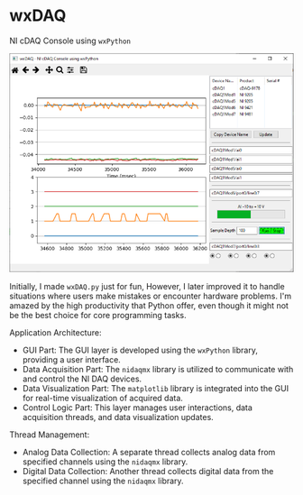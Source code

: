 # wxDAQ
NI cDAQ Console using `wxPython`

![wxDAQ Screen](./wxDAQ.png)

Initially, I made `wxDAQ.py` just for fun, However, I later improved it to handle
situations where users make mistakes or encounter hardware problems.
I'm amazed by the high productivity that Python offer,
even though it might not be the best choice for core programming tasks.

Application Architecture:
 - GUI Part: The GUI layer is developed using the `wxPython` library, providing a user interface.
 - Data Acquisition Part: The `nidaqmx` library is utilized to communicate with and control the NI DAQ devices.
 - Data Visualization Part: The `matplotlib` library is integrated into the GUI for real-time visualization of acquired data.
 - Control Logic Part: This layer manages user interactions, data acquisition threads, and data visualization updates.

Thread Management:
 - Analog Data Collection: A separate thread collects analog data from specified channels using the `nidaqmx` library.
 - Digital Data Collection: Another thread collects digital data from the specified channel using the `nidaqmx` library.
